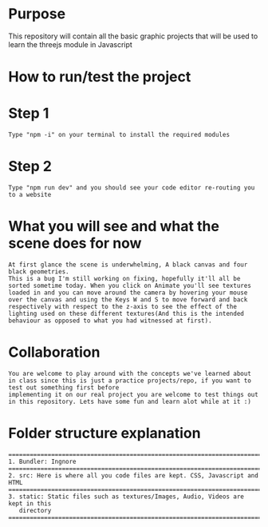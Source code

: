 # Purpose
This repository will contain all the basic graphic projects that will be used to learn the threejs module in Javascript

# How to run/test the project

# Step 1
    Type "npm -i" on your terminal to install the required modules
# Step 2
    Type "npm run dev" and you should see your code editor re-routing you to a website

# What you will see and what the scene does for now

    At first glance the scene is underwhelming, A black canvas and four black geometries.
    This is a bug I'm still working on fixing, hopefully it'll all be sorted sometime today. When you click on Animate you'll see textures loaded in and you can move around the camera by hovering your mouse over the canvas and using the Keys W and S to move forward and back respectively with respect to the z-axis to see the effect of the lighting used on these different textures(And this is the intended behaviour as opposed to what you had witnessed at first). 

# Collaboration

    You are welcome to play around with the concepts we've learned about in class since this is just a practice projects/repo, if you want to test out something first before 
    implementing it on our real project you are welcome to test things out in this repository. Lets have some fun and learn alot while at it :)

# Folder structure explanation
    ===================================================================================
    1. Bundler: Ingnore
    ===================================================================================
    2. src: Here is where all you code files are kept. CSS, Javascript and HTML
    =================================================================================== 
    3. static: Static files such as textures/Images, Audio, Videos are kept in this
       directory
    ===================================================================================
